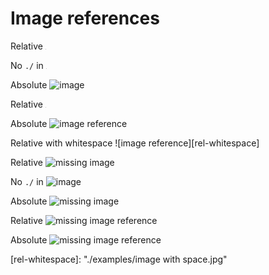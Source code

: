 # Image references

<!-- Valid: -->

Relative ![image](./examples/image.jpg)

No `./` in ![image](examples/image.jpg)

Absolute ![image](https://github.com/wooorm/test/blob/master/examples/image.jpg)

Relative ![image reference][rel]

Absolute ![image reference][abs]

Relative with whitespace ![image reference][rel-whitespace]

<!-- Invalid: -->

Relative ![missing image](./examples/missing.jpg)

No `./` in ![image](examples/missing.jpg)

Absolute ![missing image](https://github.com/wooorm/test/blob/master/examples/missing.jpg)

Relative ![missing image reference][rel-missing]

Absolute ![missing image reference][abs-missing]

<!-- Definitions: -->

[rel]: ./examples/image.jpg

[abs]: https://github.com/wooorm/test/blob/master/examples/image.jpg

[rel-missing]: ./examples/missing.jpg

[abs-missing]: https://github.com/wooorm/test/blob/master/examples/missing.jpg

[rel-whitespace]: "./examples/image with space.jpg"
